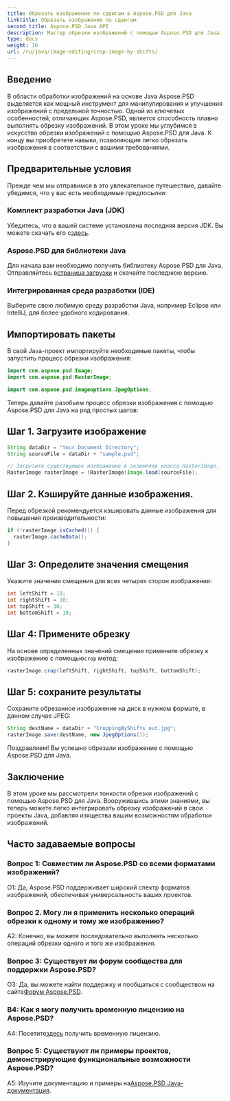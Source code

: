 ```yaml
---
title: Обрезать изображение по сдвигам в Aspose.PSD для Java
linktitle: Обрезать изображение по сдвигам
second_title: Aspose.PSD Java API
description: Мастер обрезки изображений с помощью Aspose.PSD для Java. Подробное руководство по бесшовной манипуляции с изображениями.
type: docs
weight: 16
url: /ru/java/image-editing/crop-image-by-shifts/
---
```

## Введение

В области обработки изображений на основе Java Aspose.PSD выделяется как мощный инструмент для манипулирования и улучшения изображений с предельной точностью. Одной из ключевых особенностей, отличающих Aspose.PSD, является способность плавно выполнять обрезку изображений. В этом уроке мы углубимся в искусство обрезки изображений с помощью Aspose.PSD для Java. К концу вы приобретете навыки, позволяющие легко обрезать изображения в соответствии с вашими требованиями.

## Предварительные условия

Прежде чем мы отправимся в это увлекательное путешествие, давайте убедимся, что у вас есть необходимые предпосылки:

### Комплект разработки Java (JDK)

 Убедитесь, что в вашей системе установлена последняя версия JDK. Вы можете скачать его с[здесь](https://www.oracle.com/java/technologies/javase-downloads.html).

### Aspose.PSD для библиотеки Java

 Для начала вам необходимо получить библиотеку Aspose.PSD для Java. Отправляйтесь в[страница загрузки](https://releases.aspose.com/psd/java/) и скачайте последнюю версию.

### Интегрированная среда разработки (IDE)

Выберите свою любимую среду разработки Java, например Eclipse или IntelliJ, для более удобного кодирования.

## Импортировать пакеты

В свой Java-проект импортируйте необходимые пакеты, чтобы запустить процесс обрезки изображения:

```java
import com.aspose.psd.Image;
import com.aspose.psd.RasterImage;

import com.aspose.psd.imageoptions.JpegOptions;
```

Теперь давайте разобьем процесс обрезки изображения с помощью Aspose.PSD для Java на ряд простых шагов:

## Шаг 1. Загрузите изображение

```java
String dataDir = "Your Document Directory";
String sourceFile = dataDir + "sample.psd";

// Загрузите существующее изображение в экземпляр класса RasterImage.
RasterImage rasterImage = (RasterImage)Image.load(sourceFile);
```

## Шаг 2. Кэшируйте данные изображения.

Перед обрезкой рекомендуется кэшировать данные изображения для повышения производительности:

```java
if (!rasterImage.isCached()) {
  rasterImage.cacheData();
}
```

## Шаг 3: Определите значения смещения

Укажите значения смещения для всех четырех сторон изображения:

```java
int leftShift = 10;
int rightShift = 10;
int topShift = 10;
int bottomShift = 10;
```

## Шаг 4: Примените обрезку

 На основе определенных значений смещения примените обрезку к изображению с помощью`crop` метод:

```java
rasterImage.crop(leftShift, rightShift, topShift, bottomShift);
```

## Шаг 5: сохраните результаты

Сохраните обрезанное изображение на диск в нужном формате, в данном случае JPEG:

```java
String destName = dataDir + "CroppingByShifts_out.jpg";
rasterImage.save(destName, new JpegOptions());
```

Поздравляем! Вы успешно обрезали изображение с помощью Aspose.PSD для Java.

## Заключение

В этом уроке мы рассмотрели тонкости обрезки изображений с помощью Aspose.PSD для Java. Вооружившись этими знаниями, вы теперь можете легко интегрировать обрезку изображений в свои проекты Java, добавляя изящества вашим возможностям обработки изображений.

## Часто задаваемые вопросы

### Вопрос 1: Совместим ли Aspose.PSD со всеми форматами изображений?

О1: Да, Aspose.PSD поддерживает широкий спектр форматов изображений, обеспечивая универсальность ваших проектов.

### Вопрос 2. Могу ли я применить несколько операций обрезки к одному и тому же изображению?

A2: Конечно, вы можете последовательно выполнять несколько операций обрезки одного и того же изображения.

### Вопрос 3: Существует ли форум сообщества для поддержки Aspose.PSD?

 О3: Да, вы можете найти поддержку и пообщаться с сообществом на сайте[Форум Aspose.PSD](https://forum.aspose.com/c/psd/34).

### В4: Как я могу получить временную лицензию на Aspose.PSD?

 А4: Посетите[здесь](https://purchase.aspose.com/temporary-license/) получить временную лицензию.

### Вопрос 5: Существуют ли примеры проектов, демонстрирующие функциональные возможности Aspose.PSD?

 A5: Изучите документацию и примеры на[Aspose.PSD Java-документация](https://reference.aspose.com/psd/java/).
